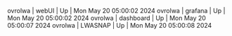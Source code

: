 ovrolwa | webUI | Up | Mon May 20 05:00:02 2024
ovrolwa | grafana | Up | Mon May 20 05:00:02 2024
ovrolwa | dashboard | Up | Mon May 20 05:00:07 2024
ovrolwa | LWASNAP | Up | Mon May 20 05:00:08 2024

